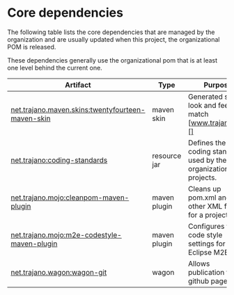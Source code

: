 Core dependencies
=================

The following table lists the core dependencies that are managed by the
organization and are usually updated when this project, the organizational
POM is released.

These dependencies generally use the organizational pom that is at least
one level behind the current one.

| Artifact                                               | Type         | Purpose                                                                      |
|--------------------------------------------------------|--------------|------------------------------------------------------------------------------|
| [net.trajano.maven.skins:twentyfourteen-maven-skin][2] | maven skin   | Generated site look and feel to match [www.trajano.net][]                    |
| [net.trajano:coding-standards][3]                      | resource jar | Defines the coding standards used by the organization projects.              |
| [net.trajano.mojo:cleanpom-maven-plugin][5]            | maven plugin | Cleans up pom.xml and other XML files for a project.                         |
| [net.trajano.mojo:m2e-codestyle-maven-plugin][6]       | maven plugin | Configures the code style settings for Eclipse M2E                           |
| [net.trajano.wagon:wagon-git][7]                       | wagon        | Allows publication to github pages                                           |

[2]: http://site.trajano.net/twentyfourteen-maven-skin/
[3]: http://site.trajano.net/coding-standards/
[5]: http://site.trajano.net/cleanpom-maven-plugin/
[6]: http://site.trajano.net/m2e-codestyle-maven-plugin/
[7]: http://site.trajano.net/wagon-git/
[www.trajano.net]: https://www.trajano.net/
